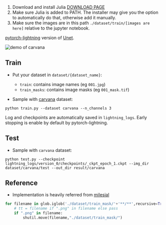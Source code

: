 1. Download and install Julia [DOWNLOAD PAGE](https://julialang.org/downloads/) 
2. Make sure Julia is added to PATH. The installer may give you the option to automatically do that, otherwise add it manually.
3. Make sure the images are in this path `./dataset/train/[images are here]` relative to the jupyter notebook.


[pytorch-lightning](https://github.com/williamFalcon/pytorch-lightning) version of [Unet](https://arxiv.org/abs/1505.04597).


![demo of carvana](misc/carvana.png)


## Train

+ Put your dataset in `dataset/{dataset_name}`:
    + `train`: contains image names (eg `001.jpg`)
    + `train_masks`: contains image masks (eg `001_mask.tif`)

+ Sample with [carvana](https://www.kaggle.com/c/carvana-image-masking-challenge) dataset:

```
python train.py --dataset carvana --n_channels 3
```

Log and checkpoints are automatically saved in `lightning_logs`.
Early stopping is enable by default by pytorch-lightning.


## Test

+ Sample with `carvana` dataset:

```
python test.py --checkpoint lightning_logs/version_0/checkpoints/_ckpt_epoch_1.ckpt --img_dir dataset/carvana/test --out_dir result/carvana
```

## Reference

+ Implementation is heavily referred from [milesial](https://github.com/milesial/Pytorch-UNet)


``` python
for filename in glob.iglob('./dataset/train_mask/'+'**/**',recursive=True):
    # tt = filename if ".png" in filename else pass
    if ".png" in filename:
        shutil.move(filename,"./dataset/train_mask/")

```
